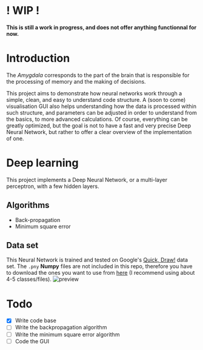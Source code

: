 # ! WIP !
**This is still a work in progress, and does not offer anything functionnal for now.**

# Introduction
The *Amygdala* corresponds to the part of the brain that is responsible for the processing of memory and the making of decisions.

This project aims to demonstrate how neural networks work through a simple, clean, and easy to understand code structure. A (soon to come) visualisation GUI also helps understanding how the data is processed within such structure, and parameters can be adjusted in order to understand from the basics, to more advanced calculations. Of course, everything can be greatly optimized, but the goal is not to have a fast and very precise Deep Neural Network, but rather to offer a clear overview of the implementation of one.


# Deep learning
This project implements a Deep Neural Network, or a multi-layer perceptron, with a few hidden layers.
## Algorithms
 * Back-propagation
 * Minimum square error

## Data set
This Neural Network is trained and tested on Google's [Quick, Draw!](https://github.com/googlecreativelab/quickdraw-dataset) data set. The `.pny` **Numpy** files are not included in this repo, therefore you have to download the ones you want to use from [here](https://console.cloud.google.com/storage/browser/quickdraw_dataset/full/numpy_bitmap) (I recommend using about 4-5 classes/files).
![preview](https://github.com/googlecreativelab/quickdraw-dataset/blob/master/preview.jpg?raw=true)


# Todo

 - [x] Write code base
 - [ ] Write the backpropagation algorithm
 - [ ] Write the minimum square error algorithm
 - [ ] Code the GUI
